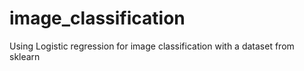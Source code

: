 # image_classification
Using Logistic regression for image classification with a dataset from sklearn 

